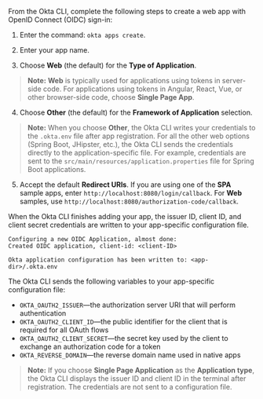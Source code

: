 From the Okta CLI, complete the following steps to create a web app with OpenID Connect (OIDC) sign-in:

1. Enter the command: `okta apps create`.

2. Enter your app name.

3. Choose **Web** (the default) for the **Type of Application**.

> **Note:** **Web** is typically used for applications using tokens in server-side code. For applications using tokens in Angular, React, Vue, or other browser-side code, choose **Single Page App**.

4. Choose **Other** (the default) for the **Framework of Application** selection.

> **Note:** When you choose **Other**, the Okta CLI writes your credentials to the `.okta.env` file after app registration. For all the other web options (Spring Boot, JHipster, etc.), the Okta CLI sends the credentials directly to the application-specific file. For example, credentials are sent to the `src/main/resources/application.properties` file for Spring Boot applications.

5. Accept the default **Redirect URIs**. If you are using one of the **SPA** sample apps, enter `http://localhost:8080/login/callback`. For **Web** samples, use `http://localhost:8080/authorization-code/callback`.

When the Okta CLI finishes adding your app, the issuer ID, client ID, and client secret credentials are written to your app-specific configuration file.

```shell
Configuring a new OIDC Application, almost done:
Created OIDC application, client-id: <client-ID>

Okta application configuration has been written to: <app-dir>/.okta.env
```

The Okta CLI sends the following variables to your app-specific configuration file:
- `OKTA_OAUTH2_ISSUER`&mdash;the authorization server URI that will perform authentication
- `OKTA_OAUTH2_CLIENT_ID`&mdash;the public identifier for the client that is required for all OAuth flows
- `OKTA_OAUTH2_CLIENT_SECRET`&mdash;the secret key used by the client to exchange an authorization code for a token
- `OKTA_REVERSE_DOMAIN`&mdash;the reverse domain name used in native apps

> **Note:** If you choose **Single Page Application** as the **Application type**, the Okta CLI displays the issuer ID and client ID in the terminal after registration. The credentials are not sent to a configuration file.
